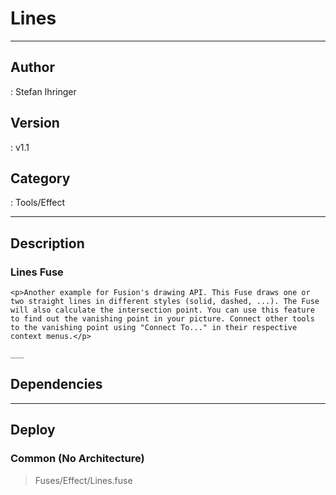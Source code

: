 # Lines
___

## Author
 : Stefan Ihringer

## Version
 : v1.1

## Category
 : Tools/Effect
___

## Description
<h3>Lines Fuse</h3>

	<p>Another example for Fusion's drawing API. This Fuse draws one or two straight lines in different styles (solid, dashed, ...). The Fuse will also calculate the intersection point. You can use this feature to find out the vanishing point in your picture. Connect other tools to the vanishing point using "Connect To..." in their respective context menus.</p>
	
	___

## Dependencies


___

## Deploy

### Common (No Architecture)

> Fuses/Effect/Lines.fuse  
